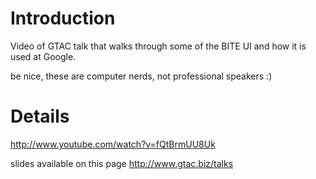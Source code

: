 # Introduction #

Video of GTAC talk that walks through some of the BITE UI and how it is used at Google.

be nice, these are computer nerds, not professional speakers :)

# Details #

http://www.youtube.com/watch?v=fQtBrmUU8Uk

slides available on this page  http://www.gtac.biz/talks
